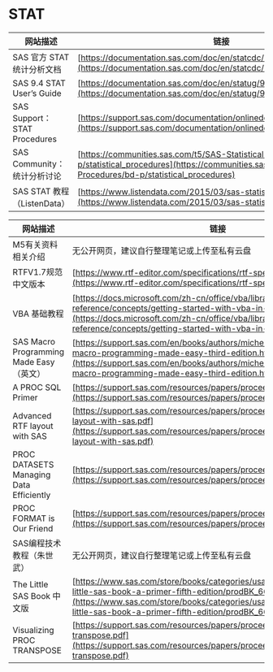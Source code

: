 # STAT

| 网站描述                     | 链接                                                                                                                                                                           |
| ---------------------------- | ------------------------------------------------------------------------------------------------------------------------------------------------------------------------------ |
| SAS 官方 STAT 统计分析文档   | [https://documentation.sas.com/doc/en/statcdc/15.2/statug/titlepage.htm](https://documentation.sas.com/doc/en/statcdc/15.2/statug/titlepage.htm)                               |
| SAS 9.4 STAT User’s Guide    | [https://documentation.sas.com/doc/en/statug/9.4/titlepage.htm](https://documentation.sas.com/doc/en/statug/9.4/titlepage.htm)                                                 |
| SAS Support：STAT Procedures | [https://support.sas.com/documentation/onlinedoc/stat/](https://support.sas.com/documentation/onlinedoc/stat/)                                                                 |
| SAS Community：统计分析讨论  | [https://communities.sas.com/t5/SAS-Statistical-Procedures/bd-p/statistical_procedures](https://communities.sas.com/t5/SAS-Statistical-Procedures/bd-p/statistical_procedures) |
| SAS STAT 教程（ListenData）  | [https://www.listendata.com/2015/03/sas-statistical-procedures.html](https://www.listendata.com/2015/03/sas-statistical-procedures.html)                                       |

| 网站描述                                | 链接                                                                                                                                                                                                                                                             |
| --------------------------------------- | ---------------------------------------------------------------------------------------------------------------------------------------------------------------------------------------------------------------------------------------------------------------- |
| M5有关资料相关介绍                      | 无公开网页，建议自行整理笔记或上传至私有云盘                                                                                                                                                                                                                     |
| RTFV1.7规范中文版本                     | [https://www.rtf-editor.com/specifications/rtf-spec-1.7-cn.html](https://www.rtf-editor.com/specifications/rtf-spec-1.7-cn.html)                                                                                                                                 |
| VBA 基础教程                            | [https://docs.microsoft.com/zh-cn/office/vba/library-reference/concepts/getting-started-with-vba-in-office](https://docs.microsoft.com/zh-cn/office/vba/library-reference/concepts/getting-started-with-vba-in-office)                                           |
| SAS Macro Programming Made Easy（英文） | [https://support.sas.com/en/books/authors/michelle-buchecker/sas-macro-programming-made-easy-third-edition.html](https://support.sas.com/en/books/authors/michelle-buchecker/sas-macro-programming-made-easy-third-edition.html)                                 |
| A PROC SQL Primer                       | [https://support.sas.com/resources/papers/proceedings/procsqlprimer.pdf](https://support.sas.com/resources/papers/proceedings/procsqlprimer.pdf)                                                                                                                 |
| Advanced RTF layout with SAS            | [https://support.sas.com/resources/papers/proceedings/advanced-rtf-layout-with-sas.pdf](https://support.sas.com/resources/papers/proceedings/advanced-rtf-layout-with-sas.pdf)                                                                                   |
| PROC DATASETS Managing Data Efficiently | [https://support.sas.com/resources/papers/proceedings/procdatasets.pdf](https://support.sas.com/resources/papers/proceedings/procdatasets.pdf)                                                                                                                   |
| PROC FORMAT is Our Friend               | [https://support.sas.com/resources/papers/proceedings/procformat.pdf](https://support.sas.com/resources/papers/proceedings/procformat.pdf)                                                                                                                       |
| SAS编程技术教程（朱世武）               | 无公开网页，建议自行整理笔记或上传至私有云盘                                                                                                                                                                                                                     |
| The Little SAS Book 中文版              | [https://www.sas.com/store/books/categories/usage-and-reference/the-little-sas-book-a-primer-fifth-edition/prodBK_66103_en.html](https://www.sas.com/store/books/categories/usage-and-reference/the-little-sas-book-a-primer-fifth-edition/prodBK_66103_en.html) |
| Visualizing PROC TRANSPOSE              | [https://support.sas.com/resources/papers/proceedings/visualizing-proc-transpose.pdf](https://support.sas.com/resources/papers/proceedings/visualizing-proc-transpose.pdf)                                                                                       |